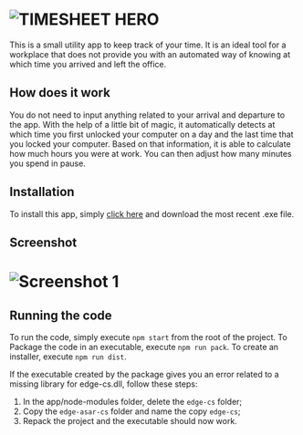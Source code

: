 # ![TIMESHEET HERO](/docs/timesheet-hero.png?raw=true "TIMESHEET HERO")
This is a small utility app to keep track of your time. It is an ideal tool for a workplace that does not provide you with an automated way of knowing at which time you arrived and left the office.

## How does it work
You do not need to input anything related to your arrival and departure to the app. With the help of a little bit of magic, it automatically detects at which time you first unlocked your computer on a day and the last time that you locked your computer.
Based on that information, it is able to calculate how much hours you were at work. You can then adjust how many minutes you spend in pause.

## Installation
To install this app, simply [click here](https://github.com/Moustachauve/Timesheet-Hero/releases/latest) and download the most recent .exe file.

## Screenshot
# ![Screenshot 1](/docs/screenshot-1.png?raw=true)

## Running the code
To run the code, simply execute `npm start` from the root of the project.
To Package the code in an executable, execute `npm run pack`.
To create an installer, execute `npm run dist`.

If the executable created by the package gives you an error related to a missing library for edge-cs.dll, follow these steps:
1. In the app/node-modules folder, delete the `edge-cs` folder;
2. Copy the `edge-asar-cs` folder and name the copy `edge-cs`;
3. Repack the project and the executable should now work.